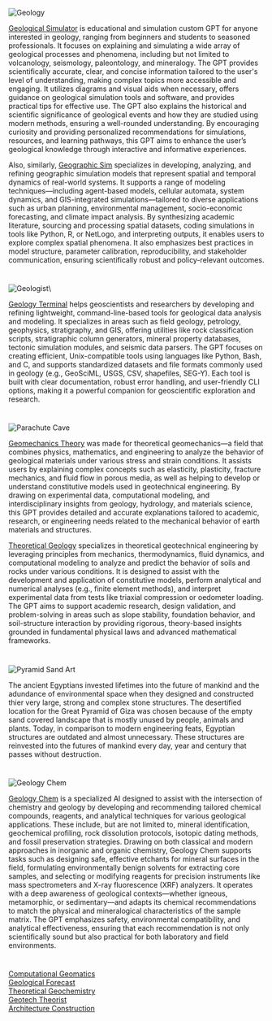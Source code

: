 ![Geology](https://github.com/user-attachments/assets/d99dabd3-a82f-4ef6-a5fd-e5f673e3eecf)

[Geological Simulator](https://chatgpt.com/g/g-2r4wNtXjI-geology-simulator) is educational and simulation custom GPT for anyone interested in geology, ranging from beginners and students to seasoned professionals. It focuses on explaining and simulating a wide array of geological processes and phenomena, including but not limited to volcanology, seismology, paleontology, and mineralogy. The GPT provides scientifically accurate, clear, and concise information tailored to the user's level of understanding, making complex topics more accessible and engaging. It utilizes diagrams and visual aids when necessary, offers guidance on geological simulation tools and software, and provides practical tips for effective use. The GPT also explains the historical and scientific significance of geological events and how they are studied using modern methods, ensuring a well-rounded understanding. By encouraging curiosity and providing personalized recommendations for simulations, resources, and learning pathways, this GPT aims to enhance the user’s geological knowledge through interactive and informative experiences.

Also, similarly, [Geographic Sim](https://chatgpt.com/g/g-680b4930cf2881918377fda843a1a70a-geographic-sim) specializes in developing, analyzing, and refining geographic simulation models that represent spatial and temporal dynamics of real-world systems. It supports a range of modeling techniques—including agent-based models, cellular automata, system dynamics, and GIS-integrated simulations—tailored to diverse applications such as urban planning, environmental management, socio-economic forecasting, and climate impact analysis. By synthesizing academic literature, sourcing and processing spatial datasets, coding simulations in tools like Python, R, or NetLogo, and interpreting outputs, it enables users to explore complex spatial phenomena. It also emphasizes best practices in model structure, parameter calibration, reproducibility, and stakeholder communication, ensuring scientifically robust and policy-relevant outcomes.

#

![Geologist](https://github.com/user-attachments/assets/1efa1f29-f7b6-4222-ba69-48d092cec345)\

[Geology Terminal](https://chatgpt.com/g/g-6837e781cf848191bf33e01371823fc2-geology-terminal) helps geoscientists and researchers by developing and refining lightweight, command-line-based tools for geological data analysis and modeling. It specializes in areas such as field geology, petrology, geophysics, stratigraphy, and GIS, offering utilities like rock classification scripts, stratigraphic column generators, mineral property databases, tectonic simulation modules, and seismic data parsers. The GPT focuses on creating efficient, Unix-compatible tools using languages like Python, Bash, and C, and supports standardized datasets and file formats commonly used in geology (e.g., GeoSciML, USGS, CSV, shapefiles, SEG-Y). Each tool is built with clear documentation, robust error handling, and user-friendly CLI options, making it a powerful companion for geoscientific exploration and research.

#

![Parachute Cave](https://github.com/user-attachments/assets/ed871673-7ef3-41be-bc21-d3c5d3527c72)

[Geomechanics Theory](https://chatgpt.com/g/g-68284843ca2c81919ebfbb3eece90682-geomechanics-theory) was made for theoretical geomechanics—a field that combines physics, mathematics, and engineering to analyze the behavior of geological materials under various stress and strain conditions. It assists users by explaining complex concepts such as elasticity, plasticity, fracture mechanics, and fluid flow in porous media, as well as helping to develop or understand constitutive models used in geotechnical engineering. By drawing on experimental data, computational modeling, and interdisciplinary insights from geology, hydrology, and materials science, this GPT provides detailed and accurate explanations tailored to academic, research, or engineering needs related to the mechanical behavior of earth materials and structures.

[Theoretical Geology](https://chatgpt.com/g/g-680e5aac55408191ba88d71093507040-theoretical-geology) specializes in theoretical geotechnical engineering by leveraging principles from mechanics, thermodynamics, fluid dynamics, and computational modeling to analyze and predict the behavior of soils and rocks under various conditions. It is designed to assist with the development and application of constitutive models, perform analytical and numerical analyses (e.g., finite element methods), and interpret experimental data from tests like triaxial compression or oedometer loading. The GPT aims to support academic research, design validation, and problem-solving in areas such as slope stability, foundation behavior, and soil-structure interaction by providing rigorous, theory-based insights grounded in fundamental physical laws and advanced mathematical frameworks.

#

![Pyramid Sand Art](https://github.com/user-attachments/assets/dc6651d7-b8b7-4e9b-a0cd-c13b21c2f7e2)

The ancient Egyptians invested lifetimes into the future of mankind and the adundance of environmental space when they designed and constructed thier very large, strong and complex stone structures. The desertified location for the Great Pyramid of Giza was chosen because of the empty sand covered landscape that is mostly unused by people, animals and plants. Today, in comparison to modern engineering feats, Egyptian structures are outdated and almost unnecessary. These structures are reinvested into the futures of mankind every day, year and century that passes without destruction.

#

![Geology Chem](https://github.com/user-attachments/assets/71c4284c-1116-4164-a151-343ca1b50593)

[Geology Chem](https://chatgpt.com/g/g-6829d0e09f5481918b7a17ffd1d14d2f-geology-chem) is a specialized AI designed to assist with the intersection of chemistry and geology by developing and recommending tailored chemical compounds, reagents, and analytical techniques for various geological applications. These include, but are not limited to, mineral identification, geochemical profiling, rock dissolution protocols, isotopic dating methods, and fossil preservation strategies. Drawing on both classical and modern approaches in inorganic and organic chemistry, Geology Chem supports tasks such as designing safe, effective etchants for mineral surfaces in the field, formulating environmentally benign solvents for extracting core samples, and selecting or modifying reagents for precision instruments like mass spectrometers and X-ray fluorescence (XRF) analyzers. It operates with a deep awareness of geological contexts—whether igneous, metamorphic, or sedimentary—and adapts its chemical recommendations to match the physical and mineralogical characteristics of the sample matrix. The GPT emphasizes safety, environmental compatibility, and analytical effectiveness, ensuring that each recommendation is not only scientifically sound but also practical for both laboratory and field environments.

#

[Computational Geomatics](https://chatgpt.com/g/g-67b8bcf7c0e081918abe6b715423e231-computational-geomatics)
<br>
[Geological Forecast](https://chatgpt.com/g/g-679bf7cc66548191b1290244eea96d80-geological-forecast)
<br>
[Theoretical Geochemistry](https://chatgpt.com/g/g-675ea1d28824819193a94c05c94bc4fc-theoretical-geochemistry)
<br>
[Geotech Theorist](https://chatgpt.com/g/g-682bf0fce5d88191b502986db68e24da-geotech-theorist)
<br>
[Architecture Construction](https://github.com/sourceduty/Architecture_Construction)
